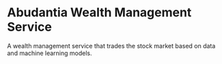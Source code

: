 # Abudantia Wealth Management Service
A wealth management service that trades the stock market based on data and machine learning models.
